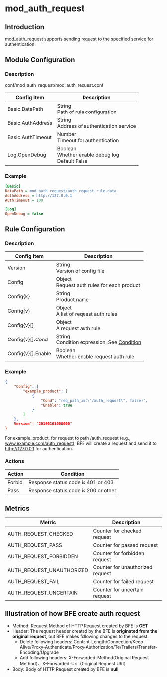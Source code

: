 # mod_auth_request

## Introduction

mod_auth_request supports sending request to the specified service for authentication.

## Module Configuration

### Description
conf/mod_auth_request/mod_auth_request.conf

| Config Item       | Description                                            |
| ----------------- | ------------------------------------------------------ |
| Basic.DataPath    | String<br>Path of rule configuration                   |
| Basic.AuthAddress | String<br>Address of authentication service            |
| Basic.AuthTimeout | Number<br>Timeout for authentication                   |
| Log.OpenDebug     | Boolean<br/>Whether enable debug log<br/>Default False |

### Example

```ini
[Basic]
DataPath = mod_auth_request/auth_request_rule.data
AuthAddress = http://127.0.0.1
AuthTimeout = 100

[Log]
OpenDebug = false
```

## Rule Configuration

### Description
| Config Item        | Description                                                  |
| ------------------ | ------------------------------------------------------------ |
| Version            | String<br>Version of config file                             |
| Config             | Object<br>Request auth rules for each product                |
| Config{k}          | String<br>Product name                                       |
| Config{v}          | Object<br> A list of request auth rules                      |
| Config{v}[]        | Object<br> A request auth rule                               |
| Config{v}[].Cond   | String<br>Condition expression, See [Condition](../../condition/condition_grammar.md) |
| Config{v}[].Enable | Boolean<br>Whether enable request auth rule                  |

### Example
```json
{
    "Config": {
        "example_product": [
            {
                "Cond": "req_path_in(\"/auth_request\", false)",
                "Enable": true
            }
        ]
    },
    Version": "20190101000000"
}
```

For example_product, for request to path /auth_request (e.g., www.example.com/auth_request), BFE will create a request and send it to http://127.0.0.1 for authentication.

### Actions

| Action | Condition                            |
| ------ | ------------------------------------ |
| Forbid | Response status code is 401 or 403   |
| Pass   | Response status code is 200 or other |

## Metrics

| Metric                    | Description                      |
| ------------------------- | -------------------------------- |
| AUTH_REQUEST_CHECKED      | Counter for checked request      |
| AUTH_REQUEST_PASS         | Counter for passed request       |
| AUTH_REQUEST_FORBIDDEN    | Counter for forbidden request    |
| AUTH_REQUEST_UNAUTHORIZED | Counter for unauthorized request |
| AUTH_REQUEST_FAIL         | Counter for failed request       |
| AUTH_REQUEST_UNCERTAIN    | Counter for uncertain request    |

## Illustration of how BFE create auth request

* Method: Request Method of HTTP Request created by BFE is **GET**
* Header: The request header created by the BFE is **originated from the original request**, but BFE makes following changes to the request:
  * Delete following headers: Content-Length/Connection/Keep-Alive/Proxy-Authenticate/Proxy-Authorization/Te/Trailers/Transfer-Encoding/Upgrade
  * Add following headers: X-Forwarded-Method(Original Request Method）、X-Forwarded-Uri（Original Request URI）
* Body: Body of HTTP Request created by BFE is **null**



